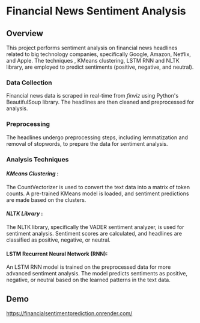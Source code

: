 
# Financial News Sentiment Analysis

## Overview

This project performs sentiment analysis on financial news headlines related to big technology companies, specifically Google, Amazon, Netflix, and Apple. The techniques , KMeans clustering, LSTM RNN and NLTK library, are employed to predict sentiments (positive, negative, and neutral).


### Data Collection

Financial news data is scraped in real-time from *finviz* using Python's BeautifulSoup library. The headlines are then cleaned and preprocessed for analysis.

### Preprocessing

The headlines undergo preprocessing steps, including lemmatization and removal of stopwords, to prepare the data for sentiment analysis.


### Analysis Techniques


#### *KMeans Clustering* :

The CountVectorizer is used to convert the text data into a matrix of token counts.
A pre-trained KMeans model is loaded, and sentiment predictions are made based on the clusters.

#### *NLTK Library* :

The NLTK library, specifically the VADER sentiment analyzer, is used for sentiment analysis.
Sentiment scores are calculated, and headlines are classified as positive, negative, or neutral.



#### LSTM Recurrent Neural Network (RNN):

An LSTM RNN model is trained on the preprocessed data for more advanced sentiment analysis. The model predicts sentiments as positive, negative, or neutral based on the learned patterns in the text data.





## Demo


https://financialsentimentprediction.onrender.com/






